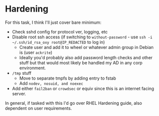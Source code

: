 # Hardening

For this task, I think I'll just cover bare minimum:

* Check sshd config for protocol ver, logging, etc
* Disable root ssh access (if switching to `without-password` - use `ssh -i ~/.ssh/id_rsa_oxy root@IP_REDACTED` to log in)
  * Create user and add it to wheel or whatever admin group in Debian is (user `ackrite`)
  * Ideally you'd probably also add password length checks and other stuff but that would most likely be handled my AD in any corp environment.
* `/tmp` stuff
  * Move to separate tmpfs by adding entry to fstab
  * Add `nodev, nosuid, and noexec`
* Add either `fail2ban` or `crowdsec` or equiv since this is an internet facing server.

In general, if tasked with this I'd go over RHEL Hardening guide, also dependent on user requirements.
